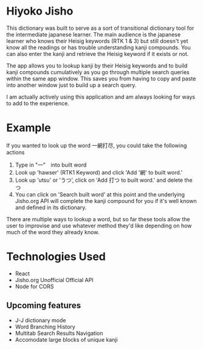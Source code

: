 

# Hiyoko Jisho
[heroku]: http://damp-spire-31282.herokuapp.com/

This dictionary was built to serve as a sort of transitional dictionary tool for the intermediate japanese learner. 
The main audience is the japanese learner who knows their Heisig keywords (RTK 1 & 3) but still doesn't yet know all the readings or has trouble understanding kanji compounds. You can also enter the kanji and retrieve the Heisig keyword if it exists or not.

The app allows you to lookup kanji by their Heisig keywords and to build kanji compounds cumulatively as you go through multiple search queries within the same app window. This saves you from having to copy and paste into another window just to build up a search query.

I am actually actively using this application and am always looking for ways to add to the experience. 

# Example
If you wanted to look up the word 一網打尽, you could take the following actions
1. Type in "一”　into built word
2. Look up 'hawser' (RTK1 Keyword) and click 'Add '網' to built word.'
3. Look up 'utsu' or ’うつ’, click on 'Add 打つ to built word.' and delete the つ
4. You can click on 'Search built word' at this point and the underlying Jisho.org API will complete the kanji compound for you if it's well known and  defined in its dictionary.
    
There are multiple ways to lookup a word, but so far these tools allow the user to improvise and use whatever method they'd like depending on how much of the word they already know.
    
# Technologies Used
- React
- Jisho.org Unofficial Official API
- Node for CORS

## Upcoming features
- J-J dictionary mode
- Word Branching History 
- Multitab Search Results Navigation
- Accomodate large blocks of unique kanji



